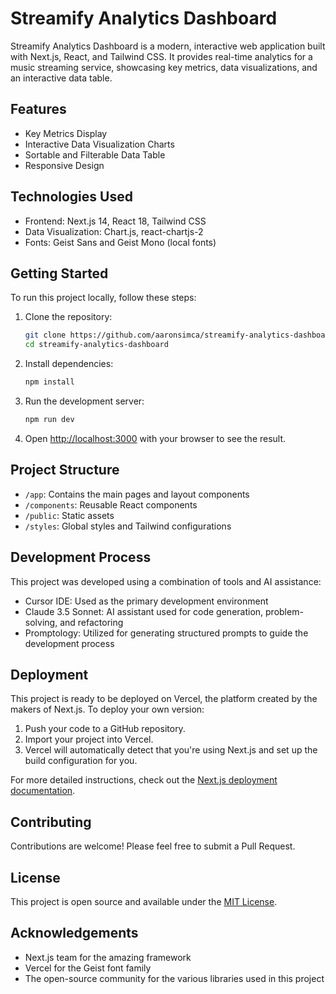 # Streamify Analytics Dashboard

Streamify Analytics Dashboard is a modern, interactive web application built with Next.js, React, and Tailwind CSS. It provides real-time analytics for a music streaming service, showcasing key metrics, data visualizations, and an interactive data table.

## Features

- Key Metrics Display
- Interactive Data Visualization Charts
- Sortable and Filterable Data Table
- Responsive Design

## Technologies Used

- Frontend: Next.js 14, React 18, Tailwind CSS
- Data Visualization: Chart.js, react-chartjs-2
- Fonts: Geist Sans and Geist Mono (local fonts)

## Getting Started

To run this project locally, follow these steps:

1. Clone the repository:

   ```bash
   git clone https://github.com/aaronsimca/streamify-analytics-dashboard.git
   cd streamify-analytics-dashboard
   ```

2. Install dependencies:

   ```bash
   npm install
   ```

3. Run the development server:

   ```bash
   npm run dev
   ```

4. Open [http://localhost:3000](http://localhost:3000) with your browser to see the result.

## Project Structure

- `/app`: Contains the main pages and layout components
- `/components`: Reusable React components
- `/public`: Static assets
- `/styles`: Global styles and Tailwind configurations

## Development Process

This project was developed using a combination of tools and AI assistance:

- Cursor IDE: Used as the primary development environment
- Claude 3.5 Sonnet: AI assistant used for code generation, problem-solving, and refactoring
- Promptology: Utilized for generating structured prompts to guide the development process

## Deployment

This project is ready to be deployed on Vercel, the platform created by the makers of Next.js. To deploy your own version:

1. Push your code to a GitHub repository.
2. Import your project into Vercel.
3. Vercel will automatically detect that you're using Next.js and set up the build configuration for you.

For more detailed instructions, check out the [Next.js deployment documentation](https://nextjs.org/docs/app/building-your-application/deploying).

## Contributing

Contributions are welcome! Please feel free to submit a Pull Request.

## License

This project is open source and available under the [MIT License](LICENSE).

## Acknowledgements

- Next.js team for the amazing framework
- Vercel for the Geist font family
- The open-source community for the various libraries used in this project
